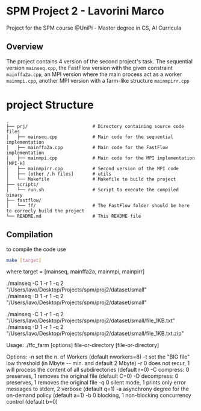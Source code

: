 # SPM Project 2 - Lavorini Marco

Project for the SPM course @UniPi - Master degree in CS, AI Curricula

## Overview

The project contains 4 version of the second project's task. The sequential version `mainseq.cpp`, the FastFlow version with the given constraint `mainffa2a.cpp`, an MPI version where the main process act as a worker `mainmpi.cpp`, another MPI version with a farm-like structure `mainmpirr.cpp`


# project Structure

```plaintext
.
├── prj/                        # Directory containing source code files
│   ├── mainseq.cpp             # Main code for the sequential implementation
│   ├── mainffa2a.cpp           # Main code for the FastFlow implementation
│   ├── mainmpi.cpp             # Main code for the MPI implementation [MPI-H]
│   ├── mainmpirr.cpp           # Second version of the MPI code
│   ├── [other /.h files]       # utils
│   └── Makefile                # Makefile to build the project
├── scripts/
│   └── run.sh                  # Script to execute the compiled binary
├── fastflow/
│   └── ff/                     # The FastFlow folder should be here to correcly build the project
└── README.md                   # This README file
```

## Compilation
to compile the code use

```bash
make [target]
```
where target = [mainseq, mainffa2a, mainmpi, mainpirr]









./mainseq -C 1 -r 1 -q 2 "/Users/lavo/Desktop/Projects/spm/proj2/dataset/small"  
./mainseq -D 1 -r 1 -q 2 "/Users/lavo/Desktop/Projects/spm/proj2/dataset/small"  

./mainseq -C 1 -r 1 -q 2 "/Users/lavo/Desktop/Projects/spm/proj2/dataset/small/file_1KB.txt" 
./mainseq -D 1 -r 1 -q 2 "/Users/lavo/Desktop/Projects/spm/proj2/dataset/small/file_1KB.txt.zip" 

Usage: ./ffc_farm [options] file-or-directory [file-or-directory]

Options:
 -n set the n. of Workers (default nworkers=8)
 -t set the "BIG file" low threshold (in Mbyte -- min. and default 2 Mbyte)
 -r 0 does not recur, 1 will process the content of all subdirectories (default r=0)
 -C compress: 0 preserves, 1 removes the original file (default C=0)
 -D decompress: 0 preserves, 1 removes the original file
 -q 0 silent mode, 1 prints only error messages to stderr, 2 verbose (default q=1)
 -a asynchrony degree for the on-demand policy (default a=1)
 -b 0 blocking, 1 non-blocking concurrency control (default b=0)
